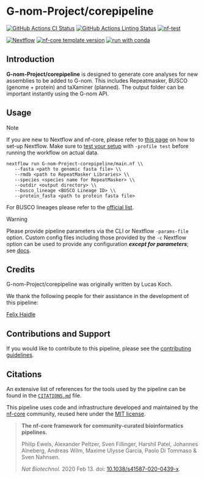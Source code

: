 # G-nom-Project/corepipeline

[![GitHub Actions CI Status](https://github.com/G-nom-Project/corepipeline/actions/workflows/ci.yml/badge.svg)](https://github.com/G-nom-Project/corepipeline/actions/workflows/ci.yml)
[![GitHub Actions Linting Status](https://github.com/G-nom-Project/corepipeline/actions/workflows/linting.yml/badge.svg)](https://github.com/G-nom-Project/corepipeline/actions/workflows/linting.yml)
[![nf-test](https://img.shields.io/badge/unit_tests-nf--test-337ab7.svg)](https://www.nf-test.com)

[![Nextflow](https://img.shields.io/badge/version-%E2%89%A524.04.2-green?style=flat&logo=nextflow&logoColor=white&color=%230DC09D&link=https%3A%2F%2Fnextflow.io)](https://www.nextflow.io/)
[![nf-core template version](https://img.shields.io/badge/nf--core_template-3.3.1-green?style=flat&logo=nfcore&logoColor=white&color=%2324B064&link=https%3A%2F%2Fnf-co.re)](https://github.com/nf-core/tools/releases/tag/3.3.1)
[![run with conda](http://img.shields.io/badge/run%20with-conda-3EB049?labelColor=000000&logo=anaconda)](https://docs.conda.io/en/latest/)

## Introduction

**G-nom-Project/corepipeline** is designed to generate core analyses for new assemblies to be added to G-nom. This includes Repeatmasker, BUSCO (genome + protein) and taXaminer (planned). The output folder can be important instantly using the G-nom API.

## Usage

> [!NOTE]
> If you are new to Nextflow and nf-core, please refer to [this page](https://nf-co.re/docs/usage/installation) on how to set-up Nextflow. Make sure to [test your setup](https://nf-co.re/docs/usage/introduction#how-to-run-a-pipeline) with `-profile test` before running the workflow on actual data.

```
nextflow run G-nom-Project-corepipeline/main.nf \\
   --fasta <path to genomic fasta file> \\
   --rmdb <path to RepeatMasker Libraries> \\
   --species <species name for RepeatMasker> \\
   --outdir <output directory> \\
   --busco_lineage <BUSCO Lineage ID> \\
   --protein_fasta <path to protein fasta file>
```
For BUSCO lineages please refer to the [official list](https://busco.ezlab.org/list_of_lineages.html).



> [!WARNING]
> Please provide pipeline parameters via the CLI or Nextflow `-params-file` option. Custom config files including those provided by the `-c` Nextflow option can be used to provide any configuration _**except for parameters**_; see [docs](https://nf-co.re/docs/usage/getting_started/configuration#custom-configuration-files).

## Credits

G-nom-Project/corepipeline was originally written by Lucas Koch.

We thank the following people for their assistance in the development of this pipeline:

[Felix Haidle](https://github.com/felixhaidle)

## Contributions and Support

If you would like to contribute to this pipeline, please see the [contributing guidelines](.github/CONTRIBUTING.md).

## Citations

An extensive list of references for the tools used by the pipeline can be found in the [`CITATIONS.md`](CITATIONS.md) file.

This pipeline uses code and infrastructure developed and maintained by the [nf-core](https://nf-co.re) community, reused here under the [MIT license](https://github.com/nf-core/tools/blob/main/LICENSE).

> **The nf-core framework for community-curated bioinformatics pipelines.**
>
> Philip Ewels, Alexander Peltzer, Sven Fillinger, Harshil Patel, Johannes Alneberg, Andreas Wilm, Maxime Ulysse Garcia, Paolo Di Tommaso & Sven Nahnsen.
>
> _Nat Biotechnol._ 2020 Feb 13. doi: [10.1038/s41587-020-0439-x](https://dx.doi.org/10.1038/s41587-020-0439-x).
